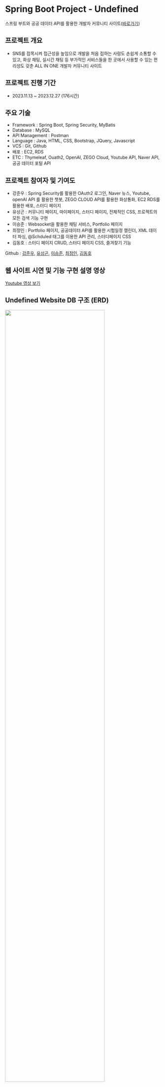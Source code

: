 # Spring Boot Project - Undefined
스프링 부트와 공공 데이터 API를 활용한 개발자 커뮤니티 사이트([바로가기](https://www.undefined-project.com))


## 프로젝트 개요
* SNS를 접목시켜 접근성을 높임으로 개발을 처음 접하는 사람도 손쉽게 소통할 수 있고, 화상 채팅, 실시간 채팅 등 부가적인 서비스들을 한 곳에서 사용할 수 있는 편리성도 갖춘 ALL IN ONE 개발자 커뮤니티 사이트


## 프로젝트 진행 기간
* 2023.11.13 ~ 2023.12.27 (176시간)


## 주요 기술
* Framework : Spring Boot, Spring Security, MyBatis
* Database : MySQL
* API Management : Postman
* Language : Java, HTML, CSS, Bootstrap, JQuery, Javascript
* VCS : Git, Github
* 배포 : EC2, RDS
* ETC : Thymeleaf, Ouath2, OpenAI, ZEGO Cloud, Youtube API, Naver API, 공공 데이터 포털 API


## 프로젝트 참여자 및 기여도
* 강준우 : Spring Security를 활용한 OAuth2 로그인, Naver 뉴스, Youtube, openAI API 를 활용한 챗봇, ZEGO CLOUD API를 활용한 화상통화, EC2 RDS를 활용한 배포, 스터디 페이지
* 유상곤 : 커뮤니티 페이지, 마이페이지, 스터디 페이지, 전체적인 CSS, 프로젝트의 모든 검색 기능 구현
* 이승준 : Websocket을 활용한 채팅 서비스, Portfolio 페이지
* 최정인 : Portfolio 페이지, 공공데이터 API를 활용한 시험일정 캘린더, XML 데이터 파싱, @Schduled 태그를 이용한 API 관리, 스터디페이지 CSS
* 김동호 : 스터디 페이지 CRUD, 스터디 페이지 CSS, 즐겨찾기 기능

Github : [강준우](https://github.com/JK-17), [유상곤](https://github.com/YuSangGon/portfolio), [이승준](https://github.com/james9726), [최정인](https://github.com/Jeongin917), [김동호](https://github.com/kimdongho9)


## 웹 사이트 시연 및 기능 구현 설명 영상
[Youtube 영상 보기](https://www.youtube.com/watch?v=KWZF4j8NF0U&list=PLedGoSru7949HpjolTIj01PMIzOOTG6Yq&index=3)


## Undefined Website DB 구조 (ERD)
<img width="80%" src="https://github.com/YuSangGon/codingTest/assets/61350460/d7aed4c1-2f5c-4a0e-ac4d-8577d328b292"/>



